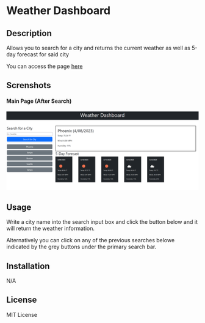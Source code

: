# Weather Dashboard


## Description
Allows you to search for a city and returns the current weather as well as 5-day forecast for said city

You can access the page [here](https://davidpeguero.github.io/Weather-Dashboard/)

## Screnshots

#### Main Page (After Search)
![](./assets/images/weather-dashboard.png)


## Usage
Write a city name into the search input box and click the button below and it will return the weather information.

Alternatively you can click on any of the previous searches belowe indicated by the grey buttons under the primary search bar.

## Installation 
N/A

## License
MIT License